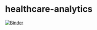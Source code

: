 # healthcare-analytics
[![Binder](https://mybinder.org/badge_logo.svg)](https://mybinder.org/v2/gh/zelayak/healthcare-analytics/master)
